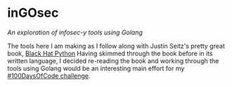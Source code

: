 # inGOsec
*An exploration of infosec-y tools using Golang*

The tools here I am making as I follow along with Justin Seitz's pretty great book, [Black Hat Python](https://nostarch.com/blackhatpython)
Having skimmed through the book before in its written language, I decided re-reading the book and working through the tools using Golang would be an interesting main effort for my [#100DaysOfCode challenge](https://www.100daysofcode.com/).
